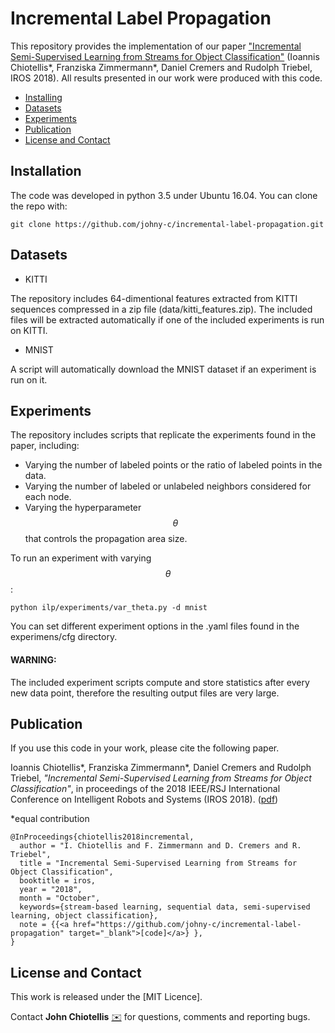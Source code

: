 # Incremental Label Propagation
This repository provides the implementation of our paper ["Incremental Semi-Supervised Learning from Streams for Object Classification"](https://vision.in.tum.de/_media/spezial/bib/chiotellis2018ilp.pdf) (Ioannis Chiotellis*, Franziska Zimmermann*, Daniel Cremers and Rudolph Triebel, IROS 2018). All results presented in our work were produced with this code.

* [Installing](#usage)
* [Datasets](#data)
* [Experiments](#experiments)
* [Publication](#paper)
* [License and Contact](#other)


## <a name="usage">Installation</a>
The code was developed in python 3.5 under Ubuntu 16.04. You can clone the repo with:
```
git clone https://github.com/johny-c/incremental-label-propagation.git
```

## <a name="data">Datasets</a>
* KITTI

The repository includes 64-dimentional features extracted from KITTI sequences compressed in a zip file (data/kitti_features.zip). The included files will be extracted automatically if one of the included experiments is run on KITTI.

* MNIST

A script will automatically download the MNIST dataset if an experiment is run on it.


## <a name="experiments">Experiments</a>

The repository includes scripts that replicate the experiments found in the paper, including:

* Varying the number of labeled points or the ratio of labeled points in the data.
* Varying the number of labeled or unlabeled neighbors considered for each node.
* Varying the hyperparameter $$\theta$$ that controls the propagation area size.

To run an experiment with varying $$\theta$$:
    
    python ilp/experiments/var_theta.py -d mnist

You can set different experiment options in the .yaml files found in the experimens/cfg directory.

#### WARNING:
The included experiment scripts compute and store statistics after every new data point, therefore the resulting output files are very large.


## <a name="paper">Publication</a>
If you use this code in your work, please cite the following paper.

Ioannis Chiotellis*, Franziska Zimmermann*, Daniel Cremers and Rudolph Triebel, _"Incremental Semi-Supervised Learning from Streams for Object Classification"_, in proceedings of the 2018 IEEE/RSJ International Conference on Intelligent Robots and Systems (IROS 2018). ([pdf](https://vision.in.tum.de/_media/spezial/bib/chiotellis2018ilp.pdf))
    
*equal contribution
    
    @InProceedings{chiotellis2018incremental,
      author = "I. Chiotellis and F. Zimmermann and D. Cremers and R. Triebel",
      title = "Incremental Semi-Supervised Learning from Streams for Object Classification",
      booktitle = iros,
      year = "2018",
      month = "October",
      keywords={stream-based learning, sequential data, semi-supervised learning, object classification},
      note = {{<a href="https://github.com/johny-c/incremental-label-propagation" target="_blank">[code]</a>} },
    }

## <a name="others"> License and Contact</a>

This work is released under the [MIT Licence].

Contact **John Chiotellis** [:envelope:](mailto:chiotell@in.tum.de) for questions, comments and reporting bugs.
